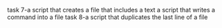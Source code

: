task 7-a script that creates a file that includes a text
a script that writes a command into a file
task 8-a script that duplicates the last line of a file

